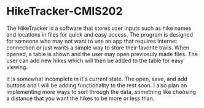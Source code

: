 # HikeTracker-CMIS202
The HikeTracker is a software that stores user inputs such as hike names and locations in files for quick
and easy access. The program is designed for someone who may not want to use an app that requires internet
connection or just wants a simple way to store their favorite trails. When opened, a table is shown and
the user may open previosuly made files. The user can add new hikes which will then be added to the
table for easy viewing.

It is somewhat incomplete in it's current state. The open, save, and add buttons and I will be adding functionality
to the rest soon. I also plan on implementing more ways to sort through the data, something like choosing a
distance that you want the hikes to be more or less than.
